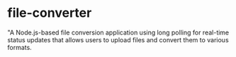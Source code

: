 # file-converter
"A Node.js-based file conversion application using long polling for real-time status updates that allows users to upload files and convert them to various formats.

